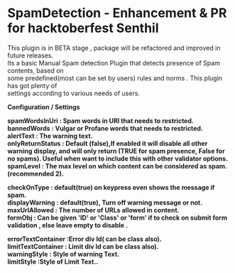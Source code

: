 SpamDetection - Enhancement & PR for hacktoberfest Senthil
=============

This plugin is in BETA stage , package will be refactored and improved in future releases.<br>
Its a basic Manual Spam detection Plugin that detects presence of Spam contents, based on <br>
some predefined(most can be set by users) rules and norms . This plugin has got plenty of <br>
settings according to various needs of users.

<b>Configuration / Settings<b>

<b> spamWordsInUri :</b>  Spam words in URI that needs to restricted.<br>
<b> bannedWords    :</b>  Vulgar or Profane words that needs to restricted.<br>
<b> alertText      :</b> The warning text. <br>
<b> onlyReturnStatus    :</b> Default (false),If enabled it will disable all other warning display, 
                                 	and will only return (TRUE for spam presence, False for no spams). 
                                 	Useful when want to include this with other validator options.
<b> spamLevel      :</b> The max level on which content can be considered as spam.(recommended 2).<br>

<b> checkOnType      :</b> default(true) on keypress even shows the message if spam.<br>
<b> displayWarning      :</b> default(true), Turn off warning message or not. <br>
<b> maxUrlAllowed      :</b> The number of URLs allowed in content. <br>
<b> formObj      :</b> Can be given 'ID' or 'Class' or 'form' if to check on submit form validation , else leave empty to 						disable . <br>

<b> errorTextContainer      :</b>Error div Id( can be class also). <br>
<b> limitTextContainer      :</b> Limit div Id can be class also). <br>
<b> warningStyle      :</b> Style of warning Text.<br>
<b> limitStyle      :</b>Style of Limit Text..<br>
